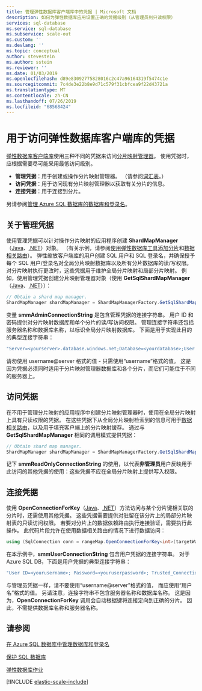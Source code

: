```yaml
---
title: 管理弹性数据库客户端库中的凭据 | Microsoft 文档
description: 如何为弹性数据库应用设置正确的凭据级别（从管理员到只读权限）
services: sql-database
ms.service: sql-database
ms.subservice: scale-out
ms.custom: ''
ms.devlang: ''
ms.topic: conceptual
author: stevestein
ms.author: sstein
ms.reviewer: ''
ms.date: 01/03/2019
ms.openlocfilehash: d89e83092775828016c2c47a96164319f5474c1e
ms.sourcegitcommit: 7c4de3e22b8e9d71c579f31cbfcea9f22d43721a
ms.translationtype: MT
ms.contentlocale: zh-CN
ms.lasthandoff: 07/26/2019
ms.locfileid: "68568424"
---
```

# <a name="credentials-used-to-access-the-elastic-database-client-library"></a>用于访问弹性数据库客户端库的凭据

[弹性数据库客户端库](sql-database-elastic-database-client-library.md)使用三种不同的凭据来访问[分片映射管理器](sql-database-elastic-scale-shard-map-management.md)。 使用凭据时，应根据需要尽可能采用最低访问级别。

* **管理凭据**：用于创建或操作分片映射管理器。 （请参阅[词汇表](sql-database-elastic-scale-glossary.md)。）
* **访问凭据**：用于访问现有分片映射管理器以获取有关分片的信息。
* **连接凭据**：用于连接到分片。

另请参阅[管理 Azure SQL 数据库的数据库和登录名](sql-database-manage-logins.md)。

## <a name="about-management-credentials"></a>关于管理凭据

使用管理凭据可以针对操作分片映射的应用程序创建 **ShardMapManager**（[Java](/java/api/com.microsoft.azure.elasticdb.shard.mapmanager.shardmapmanager)、[.NET](https://docs.microsoft.com/dotnet/api/microsoft.azure.sqldatabase.elasticscale.shardmanagement.shardmapmanager)）对象。 （有关示例，请参阅[使用弹性数据库工具添加分片](sql-database-elastic-scale-add-a-shard.md)和[数据相关路由](sql-database-elastic-scale-data-dependent-routing.md)）。 弹性缩放客户端库的用户创建 SQL 用户和 SQL 登录名，并确保授予每个 SQL 用户/登录名对全局分片映射数据库以及所有分片数据库的读/写权限。 对分片映射执行更改时，这些凭据用于维护全局分片映射和局部分片映射。 例如，使用管理凭据创建分片映射管理器对象（使用 **GetSqlShardMapManager**（[Java](/java/api/com.microsoft.azure.elasticdb.shard.mapmanager.shardmapmanagerfactory.getsqlshardmapmanager)、[.NET](https://docs.microsoft.com/dotnet/api/microsoft.azure.sqldatabase.elasticscale.shardmanagement.shardmapmanagerfactory.getsqlshardmapmanager)））：

```java
// Obtain a shard map manager.
ShardMapManager shardMapManager = ShardMapManagerFactory.GetSqlShardMapManager(smmAdminConnectionString,ShardMapManagerLoadPolicy.Lazy);
```

变量 **smmAdminConnectionString** 是包含管理凭据的连接字符串。 用户 ID 和密码提供对分片映射数据库和单个分片的读/写访问权限。 管理连接字符串还包括服务器名称和数据库名称，以标识全局分片映射数据库。 下面是用于实现此目的的典型连接字符串：

```java
"Server=<yourserver>.database.windows.net;Database=<yourdatabase>;User ID=<yourmgmtusername>;Password=<yourmgmtpassword>;Trusted_Connection=False;Encrypt=True;Connection Timeout=30;”
```

请勿使用 username@server 格式的值 - 只需使用“username”格式的值。  这是因为凭据必须同时适用于分片映射管理器数据库和各个分片，而它们可能位于不同的服务器上。

## <a name="access-credentials"></a>访问凭据

在不用于管理分片映射的应用程序中创建分片映射管理器时，使用在全局分片映射上具有只读权限的凭据。 在这些凭据下从全局分片映射检索到的信息可用于[数据相关路由](sql-database-elastic-scale-data-dependent-routing.md)，以及用于填充客户端上的分片映射缓存。 通过与 **GetSqlShardMapManager** 相同的调用模式提供凭据：

```java
// Obtain shard map manager.
ShardMapManager shardMapManager = ShardMapManagerFactory.GetSqlShardMapManager(smmReadOnlyConnectionString, ShardMapManagerLoadPolicy.Lazy);  
```

记下 **smmReadOnlyConnectionString** 的使用，以代表**非管理员**用户反映用于此访问的其他凭据的使用：这些凭据不应在全局分片映射上提供写入权限。

## <a name="connection-credentials"></a>连接凭据

使用 **OpenConnectionForKey**（[Java](/java/api/com.microsoft.azure.elasticdb.shard.mapper.listshardmapper.openconnectionforkey)、[.NET](https://docs.microsoft.com/dotnet/api/microsoft.azure.sqldatabase.elasticscale.shardmanagement.shardmap.openconnectionforkey)）方法访问与某个分片键相关联的分片时，还需使用其他凭据。 这些凭据需要提供对驻留在该分片上的局部分片映射表的只读访问权限。 若要对分片上的数据依赖路由执行连接验证，需要执行此操作。 此代码片段允许在使用数据相关路由的情况下进行数据访问：

```csharp
using (SqlConnection conn = rangeMap.OpenConnectionForKey<int>(targetWarehouse, smmUserConnectionString, ConnectionOptions.Validate))
```

在本示例中，**smmUserConnectionString** 包含用户凭据的连接字符串。 对于 Azure SQL DB，下面是用户凭据的典型连接字符串：

```java
"User ID=<yourusername>; Password=<youruserpassword>; Trusted_Connection=False; Encrypt=True; Connection Timeout=30;”  
```

与管理员凭据一样，请不要使用“username@server”格式的值， 而应使用“用户名”格式的值。  另请注意，连接字符串不包含服务器名称和数据库名称。 这是因为，**OpenConnectionForKey** 调用会自动根据键将连接定向到正确的分片。 因此，不需提供数据库名称和服务器名称。

## <a name="see-also"></a>请参阅

[在 Azure SQL 数据库中管理数据库和登录名](sql-database-manage-logins.md)

[保护 SQL 数据库](sql-database-security-overview.md)

[弹性数据库作业](elastic-jobs-overview.md)

[!INCLUDE [elastic-scale-include](../../includes/elastic-scale-include.md)]
